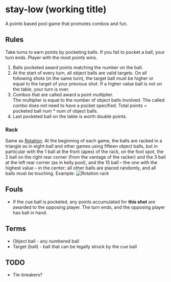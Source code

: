 # stay-low (working title)
A points based pool game that promotes combos and fun.

## Rules

Take turns to earn points by pocketing balls. 
If you fail to pocket a ball, your turn ends.
Player with the most points wins.

  1. Balls pocketed award points matching the number on the ball.
  2. At the start of every turn, all object balls are valid targets. 
     On all following shots (in the same turn), the target ball must be higher or equal to the target of your previous shot.
     If a higher value ball is not on the table, your turn is over.
  3. Combos that are called award a point multiplier.   
     The multiplier is equal to the number of object balls involved. 
     The called combo does not need to have a pocket specified.
     Total points = pocketed ball num * num of object balls.
  4. Last pocketed ball on the table is worth double points.

### Rack
  
  Same as [Rotation](https://en.wikipedia.org/wiki/Rotation_(pool)). At the beginning of each game, the balls are racked in a triangle as in eight-ball and other games using fifteen object balls, but in particular with the 1 ball at the front (apex) of the rack, on the foot spot, the 2 ball on the right rear corner (from the vantage of the racker) and the 3 ball at the left rear corner (as in kelly pool), and the 15 ball – the one with the highest value – in the center; all other balls are placed randomly, and all balls must be touching.
  Example:
  ![Rotation rack](https://upload.wikimedia.org/wikipedia/commons/f/f1/Rotation_rack.jpg)

## Fouls

  * If the cue ball is pocketed, any points accumulated for **this shot** are awarded to the opposing player.
    The turn ends, and the opposing player has ball in hand.

## Terms

  * Object ball - any numbered ball
  * Target (ball) - ball that can be legally struck by the cue ball

## TODO

  * Tie-breakers?
